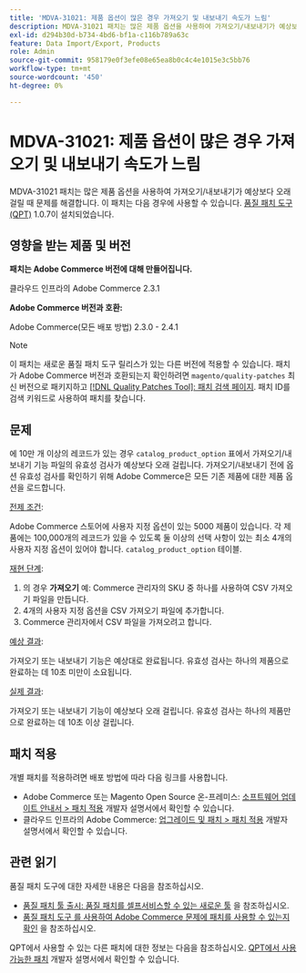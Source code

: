 ```yaml
---
title: 'MDVA-31021: 제품 옵션이 많은 경우 가져오기 및 내보내기 속도가 느림'
description: MDVA-31021 패치는 많은 제품 옵션을 사용하여 가져오기/내보내기가 예상보다 오래 걸릴 때 문제를 해결합니다. 이 패치는 [Quality Patches Tool (QPT)](/help/announcements/adobe-commerce-announcements/magento-quality-patches-released-new-tool-to-self-serve-quality-patches.md) 1.0.7이 설치된 경우 사용할 수 있습니다.
exl-id: d294b30d-b734-4bd6-bf1a-c116b789a63c
feature: Data Import/Export, Products
role: Admin
source-git-commit: 958179e0f3efe08e65ea8b0c4c4e1015e3c5bb76
workflow-type: tm+mt
source-wordcount: '450'
ht-degree: 0%

---
```


# MDVA-31021: 제품 옵션이 많은 경우 가져오기 및 내보내기 속도가 느림

MDVA-31021 패치는 많은 제품 옵션을 사용하여 가져오기/내보내기가 예상보다 오래 걸릴 때 문제를 해결합니다. 이 패치는 다음 경우에 사용할 수 있습니다. [품질 패치 도구(QPT)](/help/announcements/adobe-commerce-announcements/magento-quality-patches-released-new-tool-to-self-serve-quality-patches.md) 1.0.7이 설치되었습니다.

## 영향을 받는 제품 및 버전

**패치는 Adobe Commerce 버전에 대해 만들어집니다.**

클라우드 인프라의 Adobe Commerce 2.3.1

**Adobe Commerce 버전과 호환:**

Adobe Commerce(모든 배포 방법) 2.3.0 - 2.4.1

>[!NOTE]
>
>이 패치는 새로운 품질 패치 도구 릴리스가 있는 다른 버전에 적용할 수 있습니다. 패치가 Adobe Commerce 버전과 호환되는지 확인하려면 `magento/quality-patches` 최신 버전으로 패키지하고 [[!DNL Quality Patches Tool]: 패치 검색 페이지](https://devdocs.magento.com/quality-patches/tool.html#patch-grid). 패치 ID를 검색 키워드로 사용하여 패치를 찾습니다.

## 문제

에 10만 개 이상의 레코드가 있는 경우 `catalog_product_option` 표에서 가져오기/내보내기 기능 파일의 유효성 검사가 예상보다 오래 걸립니다. 가져오기/내보내기 전에 옵션 유효성 검사를 확인하기 위해 Adobe Commerce은 모든 기존 제품에 대한 제품 옵션을 로드합니다.

<u>전제 조건</u>:

Adobe Commerce 스토어에 사용자 지정 옵션이 있는 5000 제품이 있습니다. 각 제품에는 100,000개의 레코드가 있을 수 있도록 둘 이상의 선택 사항이 있는 최소 4개의 사용자 지정 옵션이 있어야 합니다. `catalog_product_option` 테이블.

<u>재현 단계</u>:

1. 의 경우 **가져오기** 예: Commerce 관리자의 SKU 중 하나를 사용하여 CSV 가져오기 파일을 만듭니다.
1. 4개의 사용자 지정 옵션을 CSV 가져오기 파일에 추가합니다.
1. Commerce 관리자에서 CSV 파일을 가져오려고 합니다.

<u>예상 결과</u>:

가져오기 또는 내보내기 기능은 예상대로 완료됩니다. 유효성 검사는 하나의 제품으로 완료하는 데 10초 미만이 소요됩니다.

<u>실제 결과</u>:

가져오기 또는 내보내기 기능이 예상보다 오래 걸립니다. 유효성 검사는 하나의 제품만으로 완료하는 데 10초 이상 걸립니다.

## 패치 적용

개별 패치를 적용하려면 배포 방법에 따라 다음 링크를 사용합니다.

* Adobe Commerce 또는 Magento Open Source 온-프레미스: [소프트웨어 업데이트 안내서 > 패치 적용](https://devdocs.magento.com/guides/v2.4/comp-mgr/patching/mqp.html) 개발자 설명서에서 확인할 수 있습니다.
* 클라우드 인프라의 Adobe Commerce: [업그레이드 및 패치 > 패치 적용](https://devdocs.magento.com/cloud/project/project-patch.html) 개발자 설명서에서 확인할 수 있습니다.

## 관련 읽기

품질 패치 도구에 대한 자세한 내용은 다음을 참조하십시오.

* [품질 패치 툴 출시: 품질 패치를 셀프서비스할 수 있는 새로운 툴](/help/announcements/adobe-commerce-announcements/magento-quality-patches-released-new-tool-to-self-serve-quality-patches.md) 을 참조하십시오.
* [품질 패치 도구 를 사용하여 Adobe Commerce 문제에 패치를 사용할 수 있는지 확인](/help/support-tools/patches-available-in-qpt-tool/check-patch-for-magento-issue-with-magento-quality-patches.md) 을 참조하십시오.

QPT에서 사용할 수 있는 다른 패치에 대한 정보는 다음을 참조하십시오. [QPT에서 사용 가능한 패치](https://devdocs.magento.com/quality-patches/tool.html#patch-grid) 개발자 설명서에서 확인할 수 있습니다.
